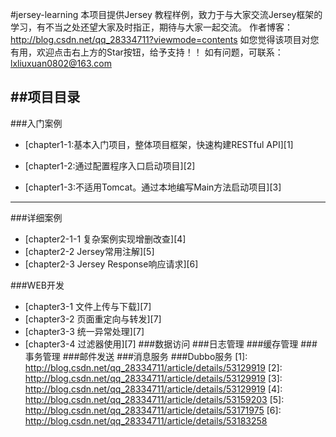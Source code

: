#jersey-learning
本项目提供Jersey 教程样例，致力于与大家交流Jersey框架的学习，有不当之处还望大家及时指正，期待与大家一起交流。
作者博客：http://blog.csdn.net/qq_28334711?viewmode=contents
如您觉得该项目对您有用，欢迎点击右上方的Star按钮，给予支持！！
如有问题，可联系：lxliuxuan0802@163.com

##**项目目录**
----------
###入门案例

 - [chapter1-1:基本入门项目，整体项目框架，快速构建RESTful API][1]

 - [chapter1-2:通过配置程序入口启动项目][2]

 - [chapter1-3:不适用Tomcat。通过本地编写Main方法启动项目][3]

 

------------

###详细案例

 - [chapter2-1-1 复杂案例实现增删改查][4]
 - [chapter2-2 Jersey常用注解][5]
 - [chapter2-3 Jersey Response响应请求][6]

###WEB开发

 - [chapter3-1 文件上传与下载][7]
 - [chapter3-2 页面重定向与转发][7]
 - [chapter3-3 统一异常处理][7]
 - [chapter3-4 过滤器使用][7]
###数据访问
###日志管理
###缓存管理
###事务管理
###邮件发送
###消息服务
###Dubbo服务
  [1]: http://blog.csdn.net/qq_28334711/article/details/53129919
  [2]: http://blog.csdn.net/qq_28334711/article/details/53129919
  [3]: http://blog.csdn.net/qq_28334711/article/details/53129919
  [4]: http://blog.csdn.net/qq_28334711/article/details/53159203
  [5]: http://blog.csdn.net/qq_28334711/article/details/53171975
  [6]: http://blog.csdn.net/qq_28334711/article/details/53183258